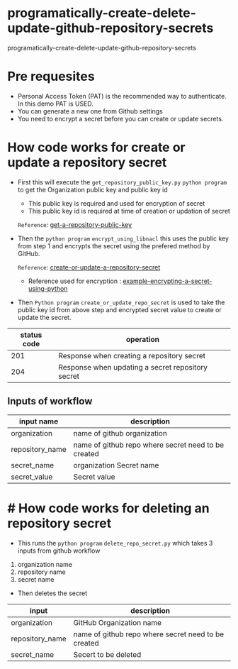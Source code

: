# programatically-create-delete-update-github-repository-secrets
programatically-create-delete-update-github-repository-secrets

# Pre requesites
* Personal Access Token (PAT) is the recommended way to authenticate. In this demo PAT is USED.
* You can generate a new one from Github settings
* You need to encrypt a secret before you can create or update secrets.


# How code works for create or update a repository secret

* First this will execute the `get_repository_public_key.py` `python program` to get the Organization public key and public key id
    *  This public key is required and used for encryption of secret
    * This public key id is required at time of creation or updation of secret

    `Reference`: [get-a-repository-public-key](https://docs.github.com/en/rest/actions/secrets?apiVersion=2022-11-28#get-a-repository-public-key)


* Then the `python program` `encrypt_using_libnacl` this uses the public key from step 1 and encrypts the secret 
using the prefered method by GitHub.

    `Reference`: [create-or-update-a-repository-secret](https://docs.github.com/en/rest/actions/secrets?apiVersion=2022-11-28#create-or-update-a-repository-secret)

    - Reference used for encryption : [example-encrypting-a-secret-using-python](https://docs.github.com/en/rest/guides/encrypting-secrets-for-the-rest-api?apiVersion=2022-11-28#example-encrypting-a-secret-using-python )

* Then `Python program` `create_or_update_repo_secret` is used to take the public key id from above step and encrypted secret value to create or update the secret.

| status code | operation                |
|-------------|--------------------------|
| 201  | Response when creating a repository secret |
| 204  | Response when updating a secret repository secret   |



## Inputs of workflow

| input name | description|
|------------|------------|
| organization | name of github organization |
| repository_name | name of github repo where secret need to be created |
| secret_name | organization Secret name |
| secret_value | Secret value |


# # How code works for deleting an repository secret

* This runs the `python program` `delete_repo_secret.py` which takes 3 inputs from github workflow 
1. organization name
2. repository name 
3. secret name

* Then deletes the secret

| input | description| 
|-------|--------------|
| organization | GitHub Organization name |
| repository_name | name of github repo where secret need to be created |
| secret_name | Secert to be deleted |